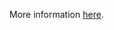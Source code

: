 More information [here](https://docs.prismacloud.io/en/enterprise-edition/policy-reference/panos-policies/panos-policies/ansible-panos-10).
